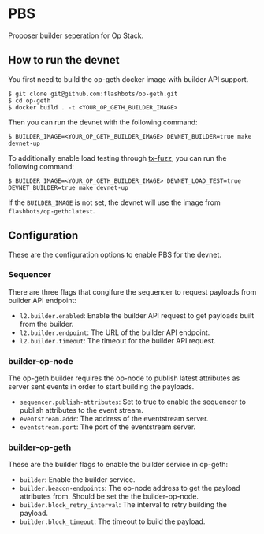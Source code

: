 # PBS

Proposer builder seperation for Op Stack.

## How to run the devnet

You first need to build the op-geth docker image with builder API support.

```shell
$ git clone git@github.com:flashbots/op-geth.git
$ cd op-geth
$ docker build . -t <YOUR_OP_GETH_BUILDER_IMAGE>
```

Then you can run the devnet with the following command:

```shell
$ BUILDER_IMAGE=<YOUR_OP_GETH_BUILDER_IMAGE> DEVNET_BUILDER=true make devnet-up
```

To additionally enable load testing through [tx-fuzz](https://github.com/MariusVanDerWijden/tx-fuzz), you can run the following command:

```shell
$ BUILDER_IMAGE=<YOUR_OP_GETH_BUILDER_IMAGE> DEVNET_LOAD_TEST=true DEVNET_BUILDER=true make devnet-up
```

If the `BUILDER_IMAGE` is not set, the devnet will use the image from `flashbots/op-geth:latest`.

## Configuration

These are the configuration options to enable PBS for the devnet.

### Sequencer

There are three flags that congifure the sequencer to request payloads from builder API endpoint:

- `l2.builder.enabled`: Enable the builder API request to get payloads built from the builder.
- `l2.builder.endpoint`: The URL of the builder API endpoint.
- `l2.builder.timeout`: The timeout for the builder API request.

### builder-op-node

The op-geth builder requires the op-node to publish latest attributes as server sent events in order to start building the payloads.

- `sequencer.publish-attributes`: Set to true to enable the sequencer to publish attributes to the event stream.
- `eventstream.addr`: The address of the eventstream server.
- `eventstream.port`: The port of the eventstream server.


### builder-op-geth

These are the builder flags to enable the builder service in op-geth:

- `builder`: Enable the builder service.
- `builder.beacon-endpoints`: The op-node address to get the payload attributes from. Should be set the the builder-op-node.
- `builder.block_retry_interval`: The interval to retry building the payload.
- `builder.block_timeout`: The timeout to build the payload.
